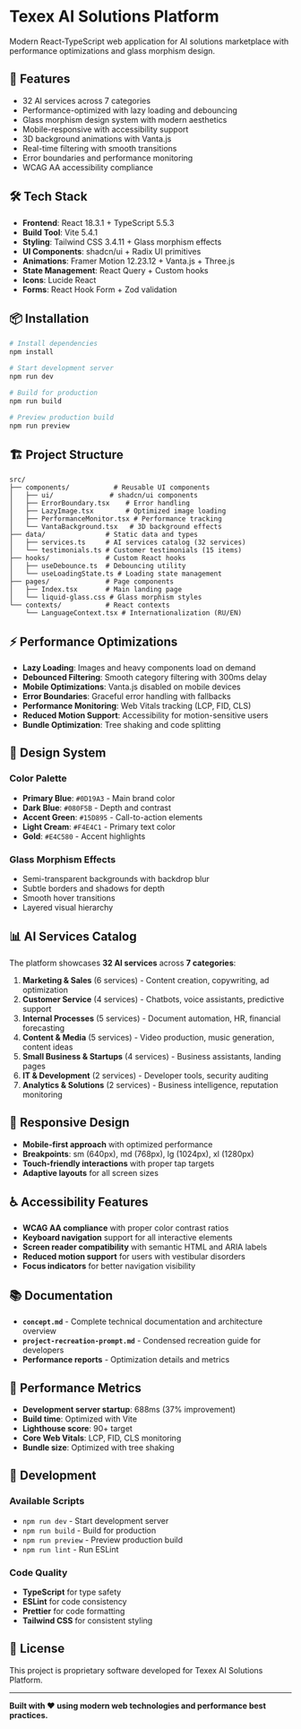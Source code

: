 # Texex AI Solutions Platform

Modern React-TypeScript web application for AI solutions marketplace with performance optimizations and glass morphism design.

## 🚀 Features

- 32 AI services across 7 categories
- Performance-optimized with lazy loading and debouncing
- Glass morphism design system with modern aesthetics
- Mobile-responsive with accessibility support
- 3D background animations with Vanta.js
- Real-time filtering with smooth transitions
- Error boundaries and performance monitoring
- WCAG AA accessibility compliance

## 🛠️ Tech Stack

- **Frontend**: React 18.3.1 + TypeScript 5.5.3
- **Build Tool**: Vite 5.4.1
- **Styling**: Tailwind CSS 3.4.11 + Glass morphism effects
- **UI Components**: shadcn/ui + Radix UI primitives
- **Animations**: Framer Motion 12.23.12 + Vanta.js + Three.js
- **State Management**: React Query + Custom hooks
- **Icons**: Lucide React
- **Forms**: React Hook Form + Zod validation

## 📦 Installation

```bash
# Install dependencies
npm install

# Start development server
npm run dev

# Build for production
npm run build

# Preview production build
npm run preview
```

## 🏗️ Project Structure

```
src/
├── components/           # Reusable UI components
│   ├── ui/              # shadcn/ui components
│   ├── ErrorBoundary.tsx    # Error handling
│   ├── LazyImage.tsx        # Optimized image loading
│   ├── PerformanceMonitor.tsx # Performance tracking
│   └── VantaBackground.tsx   # 3D background effects
├── data/               # Static data and types
│   ├── services.ts     # AI services catalog (32 services)
│   └── testimonials.ts # Customer testimonials (15 items)
├── hooks/              # Custom React hooks
│   ├── useDebounce.ts  # Debouncing utility
│   └── useLoadingState.ts # Loading state management
├── pages/              # Page components
│   ├── Index.tsx       # Main landing page
│   └── liquid-glass.css # Glass morphism styles
└── contexts/           # React contexts
    └── LanguageContext.tsx # Internationalization (RU/EN)
```

## ⚡ Performance Optimizations

- **Lazy Loading**: Images and heavy components load on demand
- **Debounced Filtering**: Smooth category filtering with 300ms delay
- **Mobile Optimizations**: Vanta.js disabled on mobile devices
- **Error Boundaries**: Graceful error handling with fallbacks
- **Performance Monitoring**: Web Vitals tracking (LCP, FID, CLS)
- **Reduced Motion Support**: Accessibility for motion-sensitive users
- **Bundle Optimization**: Tree shaking and code splitting

## 🎨 Design System

### Color Palette
- **Primary Blue**: `#0D19A3` - Main brand color
- **Dark Blue**: `#080F5B` - Depth and contrast
- **Accent Green**: `#15D895` - Call-to-action elements
- **Light Cream**: `#F4E4C1` - Primary text color
- **Gold**: `#E4C580` - Accent highlights

### Glass Morphism Effects
- Semi-transparent backgrounds with backdrop blur
- Subtle borders and shadows for depth
- Smooth hover transitions
- Layered visual hierarchy

## 📊 AI Services Catalog

The platform showcases **32 AI services** across **7 categories**:

1. **Marketing & Sales** (6 services) - Content creation, copywriting, ad optimization
2. **Customer Service** (4 services) - Chatbots, voice assistants, predictive support
3. **Internal Processes** (5 services) - Document automation, HR, financial forecasting
4. **Content & Media** (5 services) - Video production, music generation, content ideas
5. **Small Business & Startups** (4 services) - Business assistants, landing pages
6. **IT & Development** (2 services) - Developer tools, security auditing
7. **Analytics & Solutions** (2 services) - Business intelligence, reputation monitoring

## 📱 Responsive Design

- **Mobile-first approach** with optimized performance
- **Breakpoints**: sm (640px), md (768px), lg (1024px), xl (1280px)
- **Touch-friendly interactions** with proper tap targets
- **Adaptive layouts** for all screen sizes

## ♿ Accessibility Features

- **WCAG AA compliance** with proper color contrast ratios
- **Keyboard navigation** support for all interactive elements
- **Screen reader compatibility** with semantic HTML and ARIA labels
- **Reduced motion support** for users with vestibular disorders
- **Focus indicators** for better navigation visibility

## 📚 Documentation

- **`concept.md`** - Complete technical documentation and architecture overview
- **`project-recreation-prompt.md`** - Condensed recreation guide for developers
- **Performance reports** - Optimization details and metrics

## 🚀 Performance Metrics

- **Development server startup**: 688ms (37% improvement)
- **Build time**: Optimized with Vite
- **Lighthouse score**: 90+ target
- **Core Web Vitals**: LCP, FID, CLS monitoring
- **Bundle size**: Optimized with tree shaking

## 🔧 Development

### Available Scripts

- `npm run dev` - Start development server
- `npm run build` - Build for production
- `npm run preview` - Preview production build
- `npm run lint` - Run ESLint

### Code Quality

- **TypeScript** for type safety
- **ESLint** for code consistency
- **Prettier** for code formatting
- **Tailwind CSS** for consistent styling

## 📄 License

This project is proprietary software developed for Texex AI Solutions Platform.

---

**Built with ❤️ using modern web technologies and performance best practices.**
